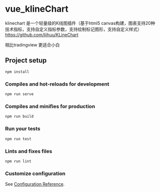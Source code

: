 # vue_klineChart

klinechart 是一个轻量级的K线图插件（基于html5 canvas构建，图表支持20种技术指标，支持自定义指标参数，支持绘制标记图形，支持自定义样式） https://github.com/liihuu/KLineChart

相比tradingview 更适合小白

## Project setup

```
npm install
```

### Compiles and hot-reloads for development
```
npm run serve
```

### Compiles and minifies for production
```
npm run build
```

### Run your tests
```
npm run test
```

### Lints and fixes files
```
npm run lint
```

### Customize configuration
See [Configuration Reference](https://cli.vuejs.org/config/).
